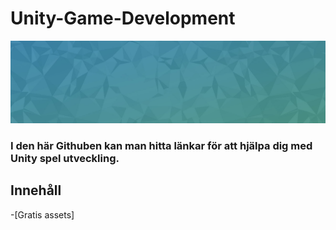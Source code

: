 # Unity-Game-Development

![Banner](header.jpg)

### I den här Githuben kan man hitta länkar för att hjälpa dig med Unity spel utveckling.

## Innehåll


-[Gratis assets]
